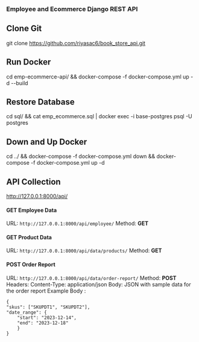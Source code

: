 ### Employee and Ecommerce Django REST API

Clone Git
----------
git clone https://github.com/riyasac6/book_store_api.git

Run Docker 
----------
cd emp-ecommerce-api/ && docker-compose -f docker-compose.yml up -d --build

Restore Database
---------
cd sql/ && cat emp_ecommerce.sql | docker exec -i base-postgres psql -U postgres

Down and Up Docker
--------
cd ../ && docker-compose -f docker-compose.yml down && docker-compose -f docker-compose.yml up -d


API Collection
-------------------

http://127.0.0.1:8000/api/

#### GET Employee Data

URL: `http://127.0.0.1:8000/api/employee/`
Method: **GET**

#### GET Product Data

URL: `http://127.0.0.1:8000/api/data/products/`
Method: **GET**

#### POST Order Report

URL: `http://127.0.0.1:8000/api/data/order-report/`
Method: **POST**
Headers: Content-Type: application/json
Body: JSON with sample data for the order report
Example Body :

```
{
"skus": ["SKUPDT1", "SKUPDT2"],
"date_range": {
    "start": "2023-12-14",
    "end": "2023-12-18"
    }
}
```